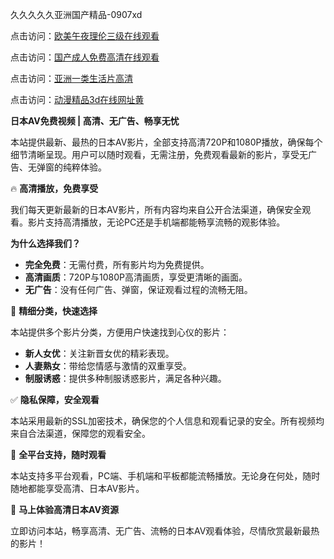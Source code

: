 久久久久久亚洲国产精品-0907xd

点击访问：<a href="https://heiliaowt0d7p.pages.dev">欧美午夜理伦三级在线观看</a>

点击访问：<a href="https://heiliaoga6s9v.pages.dev">国产成人免费高清在线观看</a>

点击访问：<a href="https://heiliaoow5kzm.pages.dev">亚洲一类生活片高清</a>

点击访问：<a href="https://heiliao2dmwwy.pages.dev">动漫精品3d在线网址黄</a>

**日本AV免费视频 | 高清、无广告、畅享无忧**

本站提供最新、最热的日本AV影片，全部支持高清720P和1080P播放，确保每个细节清晰呈现。用户可以随时观看，无需注册，免费观看最新的影片，享受无广告、无弹窗的纯粹体验。

🔥 **高清播放，免费享受**

我们每天更新最新的日本AV影片，所有内容均来自公开合法渠道，确保安全观看。影片支持高清播放，无论PC还是手机端都能畅享流畅的观影体验。

**为什么选择我们？**

- **完全免费**：无需付费，所有影片均为免费提供。
- **高清画质**：720P与1080P高清画质，享受更清晰的画面。
- **无广告**：没有任何广告、弹窗，保证观看过程的流畅无阻。

🧡 **精细分类，快速选择**

本站提供多个影片分类，方便用户快速找到心仪的影片：

- **新人女优**：关注新晋女优的精彩表现。
- **人妻熟女**：带给您情感与激情的双重享受。
- **制服诱惑**：提供多种制服诱惑影片，满足各种兴趣。

✅ **隐私保障，安全观看**

本站采用最新的SSL加密技术，确保您的个人信息和观看记录的安全。所有视频均来自合法渠道，保障您的观看安全。

📱 **全平台支持，随时观看**

本站支持多平台观看，PC端、手机端和平板都能流畅播放。无论身在何处，随时随地都能享受高清、日本AV影片。

📣 **马上体验高清日本AV资源**

立即访问本站，畅享高清、无广告、流畅的日本AV观看体验，尽情欣赏最新最热的影片！

<span style="display:none;">[Canonical link](  ）</span>
